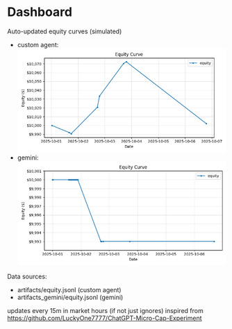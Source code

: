 # Dashboard

Auto-updated equity curves (simulated)

- custom agent: ![Equity Curve](artifacts/equity.png?v=731f6aa)
- gemini: ![Equity Curve (Gemini)](artifacts_gemini/equity.png?v=731f6aa)

Data sources:
- artifacts/equity.jsonl (custom agent)
- artifacts_gemini/equity.jsonl (gemini)

updates every 15m in market hours (if not just ignores)
inspired from https://github.com/LuckyOne7777/ChatGPT-Micro-Cap-Experiment